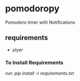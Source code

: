 # pomodoropy
Pomodoro timer with Notifications

## requirements
* plyer

### To Install Requirements 
*run: pip install -r requirements.txt*
